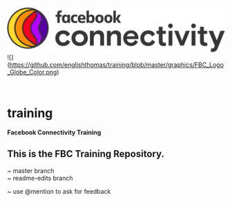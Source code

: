 ![FBC Logo](https://github.com/englishthomas/training/blob/master/graphics/FBC%20Color%20Logo.png)
![] (https://github.com/englishthomas/training/blob/master/graphics/FBC_Logo_Globe_Color.png)

<img src="graphics/englishthomas/training/blob/master/graphics/FBC%20Color%20Logo.png" width="20" height="10" >




# training
**Facebook Connectivity Training**

## This is the FBC Training Repository. <br />
~ master branch <br />
~ readme-edits branch <br />

~ use @mention to ask for feedback <br /> 
